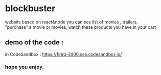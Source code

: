# blockbuster
website based on react&node 
you can see list of movies , trailers, "purchase" a movie or movies, watch these products you have in your cart

## demo of the code :
in CodeSandbox :
https://firirq-3000.sse.codesandbox.io/

### hope you enjoy.
